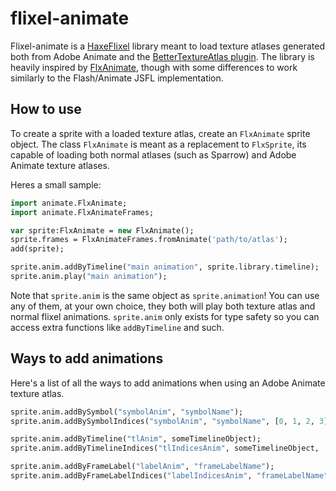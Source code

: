 # flixel-animate

Flixel-animate is a [HaxeFlixel](https://haxeflixel.com/) library meant to load texture atlases generated both from Adobe Animate and the [BetterTextureAtlas plugin](https://github.com/Dot-Stuff/BetterTextureAtlas).
The library is heavily inspired by [FlxAnimate](https://github.com/Dot-Stuff/flxanimate), though with some differences to work similarly to the Flash/Animate JSFL implementation.

## How to use

To create a sprite with a loaded texture atlas, create an ``FlxAnimate`` sprite object.
The class ``FlxAnimate`` is meant as a replacement to ``FlxSprite``, its capable of loading both
normal atlases (such as Sparrow) and Adobe Animate texture atlases.

Heres a small sample:

```haxe
import animate.FlxAnimate;
import animate.FlxAnimateFrames;

var sprite:FlxAnimate = new FlxAnimate();
sprite.frames = FlxAnimateFrames.fromAnimate('path/to/atlas');
add(sprite);

sprite.anim.addByTimeline("main animation", sprite.library.timeline);
sprite.anim.play("main animation");
```

Note that ``sprite.anim`` is the same object as ``sprite.animation``!
You can use any of them, at your own choice, they both will play both texture atlas and normal flixel animations.
``sprite.anim`` only exists for type safety so you can access extra functions like ``addByTimeline`` and such.

## Ways to add animations

Here's a list of all the ways to add animations when using an Adobe Animate texture atlas.

```haxe
sprite.anim.addBySymbol("symbolAnim", "symbolName");
sprite.anim.addBySymbolIndices("symbolAnim", "symbolName", [0, 1, 2, 3]);

sprite.anim.addByTimeline("tlAnim", someTimelineObject);
sprite.anim.addByTimelineIndices("tlIndicesAnim", someTimelineObject, [0, 1, 2, 3]);

sprite.anim.addByFrameLabel("labelAnim", "frameLabelName");
sprite.anim.addByFrameLabelIndices("labelIndicesAnim", "frameLabelName", [0, 1, 2, 3])
```
